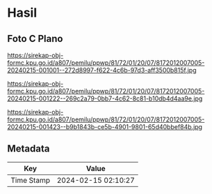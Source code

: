 # Hasil

## Foto C Plano

https://sirekap-obj-formc.kpu.go.id/a807/pemilu/ppwp/81/72/01/20/07/8172012007005-20240215-001001--272d8997-f622-4c6b-97d3-aff3500b815f.jpg

https://sirekap-obj-formc.kpu.go.id/a807/pemilu/ppwp/81/72/01/20/07/8172012007005-20240215-001222--269c2a79-0bb7-4c62-8c81-b10db4d4aa9e.jpg

https://sirekap-obj-formc.kpu.go.id/a807/pemilu/ppwp/81/72/01/20/07/8172012007005-20240215-001423--b9b1843b-ce5b-4901-9801-65d40bbef84b.jpg


## Metadata

| Key        | Value               |
| ---------- | ------------------- |
| Time Stamp | 2024-02-15 02:10:27 |



